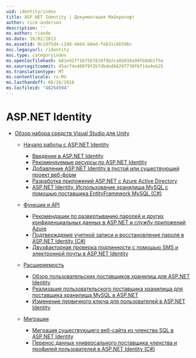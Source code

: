 ```yaml
---
uid: identity/index
title: ASP.NET Identity | Документация Майкрософт
author: rick-anderson
description: ''
ms.author: riande
ms.date: 10/02/2013
ms.assetid: 0c2df5d4-c2dd-486d-b0ed-fe831c6b596c
msc.legacyurl: /identity
msc.type: categoryindex
ms.openlocfilehash: b81e92ff1675b7810f9b2ca8b038a99fb84b1f5e
ms.sourcegitcommit: 45ac74e400f9f2b7dbded66297730f6f14a4eb25
ms.translationtype: MT
ms.contentlocale: ru-RU
ms.lasthandoff: 08/16/2018
ms.locfileid: "48254594"
---
```

<a name="aspnet-identity"></a>ASP.NET Identity
====================
- [Обзор набора средств Visual Studio для Unity](overview/index.md)

    - [Начало работы с ASP.NET Identity](overview/getting-started/index.md)

        - [Введение в ASP.NET Identity](overview/getting-started/introduction-to-aspnet-identity.md)
        - [Рекомендуемые ресурсы по ASP.NET Identity](overview/getting-started/aspnet-identity-recommended-resources.md)
        - [Добавление ASP.NET Identity в пустой или существующий проект веб-форм](overview/getting-started/adding-aspnet-identity-to-an-empty-or-existing-web-forms-project.md)
        - [Разработка приложений ASP.NET с Azure Active Directory](overview/getting-started/developing-aspnet-apps-with-windows-azure-active-directory.md)
        - [ASP.NET Identity. Использование хранилища MySQL с помощью поставщика EntityFramework MySQL (C#)](overview/getting-started/aspnet-identity-using-mysql-storage-with-an-entityframework-mysql-provider.md)
    - [Функции и API](overview/features-api/index.md)

        - [Рекомендации по развертыванию паролей и других конфиденциальных данных в ASP.NET и службу приложений Azure](overview/features-api/best-practices-for-deploying-passwords-and-other-sensitive-data-to-aspnet-and-azure.md)
        - [Подтверждение учетной записи и восстановление пароля в ASP.NET Identity (C#)](overview/features-api/account-confirmation-and-password-recovery-with-aspnet-identity.md)
        - [Двухфакторная проверка подлинности с помощью SMS и электронной почты в ASP.NET Identity](overview/features-api/two-factor-authentication-using-sms-and-email-with-aspnet-identity.md)
    - [Расширяемость](overview/extensibility/index.md)

        - [Обзор пользовательских поставщиков хранилищ для ASP.NET Identity](overview/extensibility/overview-of-custom-storage-providers-for-aspnet-identity.md)
        - [Реализация пользовательского поставщика хранилища для поставщика хранилища MySQL в ASP.NET](overview/extensibility/implementing-a-custom-mysql-aspnet-identity-storage-provider.md)
        - [Изменение первичного ключа для пользователей в ASP.NET Identity](overview/extensibility/change-primary-key-for-users-in-aspnet-identity.md)
    - [Миграции](overview/migrations/index.md)

        - [Миграция существующего веб-сайта из членства SQL в ASP.NET Identity](overview/migrations/migrating-an-existing-website-from-sql-membership-to-aspnet-identity.md)
        - [Перенос данных универсального поставщика членства и профилей пользователей в ASP.NET Identity (C#)](overview/migrations/migrating-universal-provider-data-for-membership-and-user-profiles-to-aspnet-identity.md)

